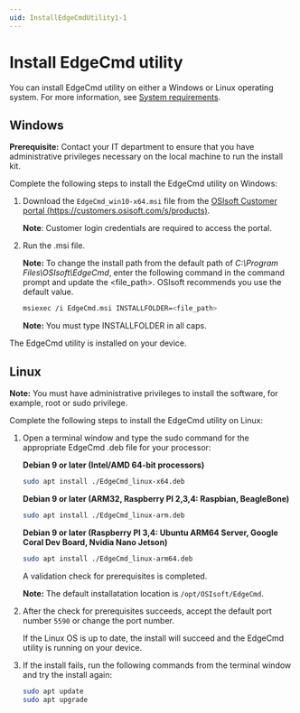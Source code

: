 ```yaml
---
uid: InstallEdgeCmdUtility1-1
---
```


# Install EdgeCmd utility

You can install EdgeCmd utility on either a Windows or Linux operating system. For more information, see [System requirements](xref:SystemRequirements1-1).

## Windows

**Prerequisite:** Contact your IT department to ensure that you have administrative privileges necessary on the local machine to run the install kit.

Complete the following steps to install the EdgeCmd utility on Windows:

1. Download the `EdgeCmd_win10-x64.msi` file from the [OSIsoft Customer portal (https://customers.osisoft.com/s/products)](https://customers.osisoft.com/s/products).

    **Note**: Customer login credentials are required to access the portal.

2. Run the .msi file.

   **Note:** To change the install path from the default path of *C:\Program Files\OSIsoft\EdgeCmd*, enter the following command in the command prompt and update the <file_path>. OSIsoft recommends you use the default value.

    ```bash
    msiexec /i EdgeCmd.msi INSTALLFOLDER=<file_path>
    ```

   **Note:** You must type INSTALLFOLDER in all caps.

The EdgeCmd utility is installed on your device.

## Linux

**Note:** You must have administrative privileges to install the software, for example, root or sudo privilege.

Complete the following steps to install the EdgeCmd utility on Linux:

1. Open a terminal window and type the sudo command for the appropriate EdgeCmd .deb file for your processor:

    **Debian 9 or later (Intel/AMD 64-bit processors)**

    ```bash
    sudo apt install ./EdgeCmd_linux-x64.deb
    ```

    **Debian 9 or later (ARM32, Raspberry PI 2,3,4: Raspbian, BeagleBone)**

    ```bash
    sudo apt install ./EdgeCmd_linux-arm.deb
    ```

    **Debian 9 or later (Raspberry PI 3,4: Ubuntu ARM64 Server, Google Coral Dev Board, Nvidia Nano Jetson)**

    ```bash
    sudo apt install ./EdgeCmd_linux-arm64.deb
    ```

    A validation check for prerequisites is completed.

    **Note:** The default installatation location is `/opt/OSIsoft/EdgeCmd`.

2. After the check for prerequisites succeeds, accept the default port number `5590` or change the port number.

    If the Linux OS is up to date, the install will succeed and the EdgeCmd utility is running on your device.

3. If the install fails, run the following commands from the terminal window and try the install again:

    ```bash
    sudo apt update
    sudo apt upgrade
    ```

